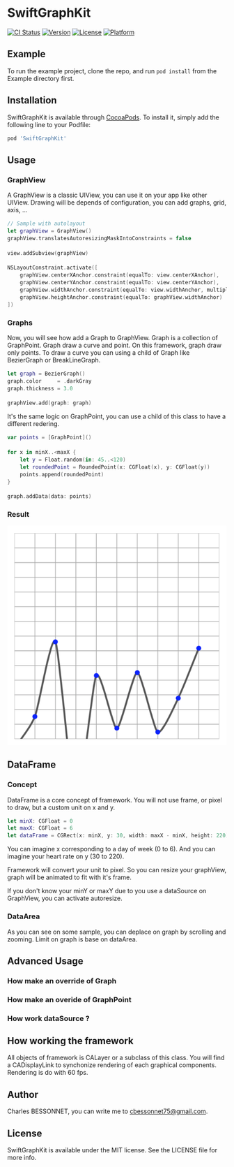 # SwiftGraphKit

[![CI Status](https://img.shields.io/travis/cbessonnet75@gmail.com/SwiftGraphKit.svg?style=flat)](https://travis-ci.org/cbessonnet75@gmail.com/SwiftGraphKit)
[![Version](https://img.shields.io/cocoapods/v/SwiftGraphKit.svg?style=flat)](https://cocoapods.org/pods/SwiftGraphKit)
[![License](https://img.shields.io/cocoapods/l/SwiftGraphKit.svg?style=flat)](https://cocoapods.org/pods/SwiftGraphKit)
[![Platform](https://img.shields.io/cocoapods/p/SwiftGraphKit.svg?style=flat)](https://cocoapods.org/pods/SwiftGraphKit)

## Example

To run the example project, clone the repo, and run `pod install` from the Example directory first.

## Installation

SwiftGraphKit is available through [CocoaPods](https://cocoapods.org). To install
it, simply add the following line to your Podfile:

```ruby
pod 'SwiftGraphKit'
```

## Usage

### GraphView

A GraphView is a classic UIView, you can use it on your app like other UIView.
Drawing will be depends of configuration, you can add graphs, grid, axis, ...

```swift
// Sample with autolayout
let graphView = GraphView()
graphView.translatesAutoresizingMaskIntoConstraints = false

view.addSubview(graphView)

NSLayoutConstraint.activate([
    graphView.centerXAnchor.constraint(equalTo: view.centerXAnchor),
    graphView.centerYAnchor.constraint(equalTo: view.centerYAnchor),
    graphView.widthAnchor.constraint(equalTo: view.widthAnchor, multiplier: 0.9),
    graphView.heightAnchor.constraint(equalTo: graphView.widthAnchor)
])
```

### Graphs

Now, you will see how add a Graph to GraphView. Graph is a collection of GraphPoint.
Graph draw a curve and point. On this framework, graph draw only points.
To draw a curve you can using a child of Graph like BezierGraph or BreakLineGraph.

```swift
let graph = BezierGraph()
graph.color     = .darkGray
graph.thickness = 3.0

graphView.add(graph: graph)
```
It's the same logic on GraphPoint, you can use a child of this class to have a different redering.

```swift
var points = [GraphPoint]()

for x in minX..<maxX {
    let y = Float.random(in: 45..<120)
    let roundedPoint = RoundedPoint(x: CGFloat(x), y: CGFloat(y))
    points.append(roundedPoint)
}

graph.addData(data: points)
```

### Result

![Build Platform](Images/graph.png)

## DataFrame

### Concept

DataFrame is a core concept of framework. You will not use frame, or pixel to draw, but a custom unit on x and y.

```swift
let minX: CGFloat = 0
let maxX: CGFloat = 6
let dataFrame = CGRect(x: minX, y: 30, width: maxX - minX, height: 220)
```
You can imagine x corresponding to a day of week (0 to 6).
And you can imagine your heart rate on y (30 to 220).

Framework will convert your unit to pixel. So you can resize your graphView, graph will be animated to fit with it's frame.

If you don't know your minY or maxY due to you use a dataSource on GraphView, you can activate autoresize.

### DataArea

As you can see on some sample, you can deplace on graph by scrolling and zooming. Limit on graph is base on dataArea.

## Advanced Usage

### How make an override of Graph

### How make an overide of GraphPoint

### How work dataSource ?

## How working the framework

All objects of framework is CALayer or a subclass of this class. You will find a CADisplayLink to synchonize rendering of each graphical components. Rendering is do with 60 fps.


## Author

Charles BESSONNET, you can write me to cbessonnet75@gmail.com.

## License

SwiftGraphKit is available under the MIT license. See the LICENSE file for more info.
